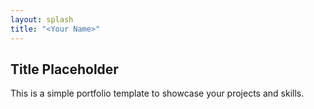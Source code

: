 ```yaml
---
layout: splash
title: "<Your Name>"
---
```

## Title Placeholder

This is a simple portfolio template to showcase your projects and skills.

